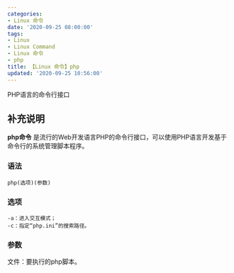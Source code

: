 ```yaml
---
categories:
- Linux 命令
date: '2020-09-25 08:00:00'
tags:
- Linux
- Linux Command
- Linux 命令
- php
title: 【Linux 命令】php
updated: '2020-09-25 10:56:00'
---
```


PHP语言的命令行接口

## 补充说明

**php命令** 是流行的Web开发语言PHP的命令行接口，可以使用PHP语言开发基于命令行的系统管理脚本程序。

###  语法

```shell
php(选项)(参数)
```

###  选项

```shell
-a：进入交互模式；
-c：指定“php.ini”的搜索路径。
```

###  参数

文件：要执行的php脚本。


